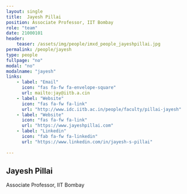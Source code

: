 ```yaml
---
layout: single
title:  Jayesh Pillai
position: Associate Professor, IIT Bombay
role: "team"
date: 21000101
header:
    teaser: /assets/img/people/imxd_people_jayeshpillai.jpg
permalink: /people/jayesh
type: people
fullpage: "no"
modal: "no"
modalname: "jayesh"
links:
    - label: "Email"
      icon: "fas fa-fw fa-envelope-square"
      url: mailto:jay@iitb.a.cin
    - label: "Website"
      icon: "fas fa-fw fa-link"
      url: "http://www.idc.iitb.ac.in/people/faculty/pillai-jayesh"
    - label: "Website"
      icon: "fas fa-fw fa-link"
      url: "https://www.jayeshpillai.com"
    - label: "Linkedin"
      icon: "fab fa-fw fa-linkedin"
      url: "https://www.linkedin.com/in/jayesh-s-pillai"
      
---
```


## Jayesh Pillai
Associate Professor, IIT Bombay


